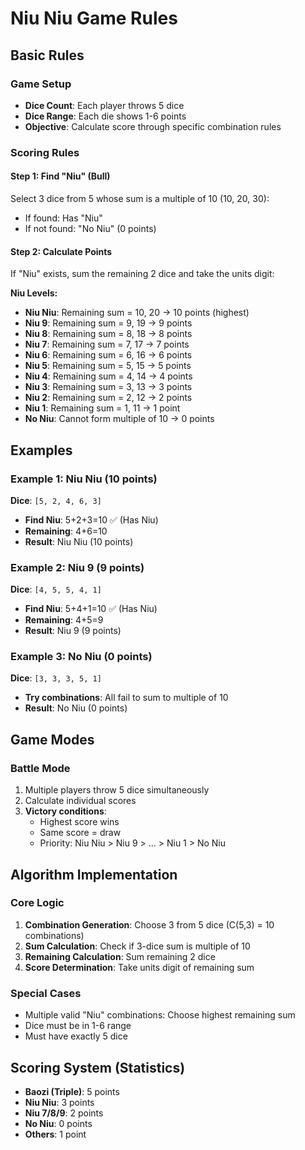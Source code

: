 # Niu Niu Game Rules

## Basic Rules

### Game Setup
- **Dice Count**: Each player throws 5 dice
- **Dice Range**: Each die shows 1-6 points
- **Objective**: Calculate score through specific combination rules

### Scoring Rules

#### Step 1: Find "Niu" (Bull)
Select 3 dice from 5 whose sum is a multiple of 10 (10, 20, 30):
- If found: Has "Niu"
- If not found: "No Niu" (0 points)

#### Step 2: Calculate Points
If "Niu" exists, sum the remaining 2 dice and take the units digit:

**Niu Levels:**
- **Niu Niu**: Remaining sum = 10, 20 → 10 points (highest)
- **Niu 9**: Remaining sum = 9, 19 → 9 points
- **Niu 8**: Remaining sum = 8, 18 → 8 points
- **Niu 7**: Remaining sum = 7, 17 → 7 points
- **Niu 6**: Remaining sum = 6, 16 → 6 points
- **Niu 5**: Remaining sum = 5, 15 → 5 points
- **Niu 4**: Remaining sum = 4, 14 → 4 points
- **Niu 3**: Remaining sum = 3, 13 → 3 points
- **Niu 2**: Remaining sum = 2, 12 → 2 points
- **Niu 1**: Remaining sum = 1, 11 → 1 point
- **No Niu**: Cannot form multiple of 10 → 0 points

## Examples

### Example 1: Niu Niu (10 points)
**Dice**: `[5, 2, 4, 6, 3]`
- **Find Niu**: 5+2+3=10 ✅ (Has Niu)
- **Remaining**: 4+6=10
- **Result**: Niu Niu (10 points)

### Example 2: Niu 9 (9 points)
**Dice**: `[4, 5, 5, 4, 1]`
- **Find Niu**: 5+4+1=10 ✅ (Has Niu)
- **Remaining**: 4+5=9
- **Result**: Niu 9 (9 points)

### Example 3: No Niu (0 points)
**Dice**: `[3, 3, 3, 5, 1]`
- **Try combinations**: All fail to sum to multiple of 10
- **Result**: No Niu (0 points)

## Game Modes

### Battle Mode
1. Multiple players throw 5 dice simultaneously
2. Calculate individual scores
3. **Victory conditions**:
   - Highest score wins
   - Same score = draw
   - Priority: Niu Niu > Niu 9 > ... > Niu 1 > No Niu

## Algorithm Implementation

### Core Logic
1. **Combination Generation**: Choose 3 from 5 dice (C(5,3) = 10 combinations)
2. **Sum Calculation**: Check if 3-dice sum is multiple of 10
3. **Remaining Calculation**: Sum remaining 2 dice
4. **Score Determination**: Take units digit of remaining sum

### Special Cases
- Multiple valid "Niu" combinations: Choose highest remaining sum
- Dice must be in 1-6 range
- Must have exactly 5 dice

## Scoring System (Statistics)

- **Baozi (Triple)**: 5 points
- **Niu Niu**: 3 points  
- **Niu 7/8/9**: 2 points
- **No Niu**: 0 points
- **Others**: 1 point